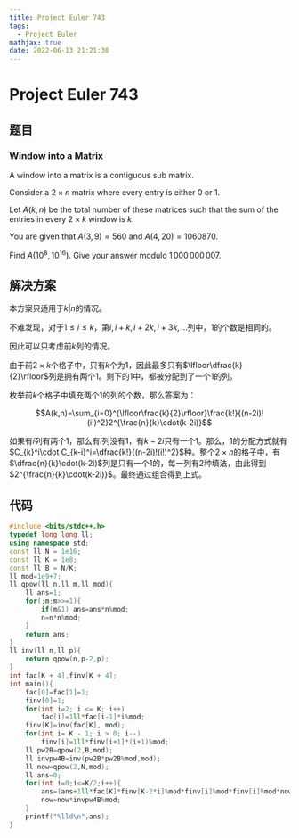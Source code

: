 ```yaml
---
title: Project Euler 743
tags:
  - Project Euler
mathjax: true
date: 2022-06-13 21:21:30
---
```


<escape><!-- more --></escape>

# Project Euler 743

## 题目

### Window into a Matrix

A window into a matrix is a contiguous sub matrix.

Consider a $2\times n$ matrix where every entry is either $0$ or $1$.

Let $A(k,n)$ be the total number of these matrices such that the sum of the entries in every $2\times k$ window is $k$.

You are given that $A(3,9) = 560$ and $A(4,20) = 1060870$.

Find $A(10^8,10^{16})$. Give your answer modulo $1\,000\,000\,007$.

## 解决方案

本方案只适用于$k|n$的情况。

不难发现，对于$1\le i\le k$，第$i,i+k,i+2k,i+3k,\dots$列中，$1$的个数是相同的。

因此可以只考虑前$k$列的情况。

由于前$2\times k$个格子中，只有$k$个为$1$，因此最多只有$\lfloor\dfrac{k}{2}\rfloor$列是拥有两个$1$。剩下的$1$中，都被分配到了一个$1$的列。

枚举前$k$个格子中填充两个$1$的列的个数，那么答案为：

$$A(k,n)=\sum_{i=0}^{\lfloor\frac{k}{2}\rfloor}\frac{k!}{(n-2i)!(i!)^2}2^{\frac{n}{k}\cdot(k-2i)}$$

如果有$i$列有两个$1$，那么有$i$列没有$1$，有$k-2i$只有一个$1$。那么，$1$的分配方式就有$C_{k}^i\cdot C_{k-i}^i=\dfrac{k!}{(n-2i)!(i!)^2}$种。整个$2\times n$的格子中，有$\dfrac{n}{k}\cdot(k-2i)$列是只有一个$1$的，每一列有$2$种填法，由此得到$2^{\frac{n}{k}\cdot(k-2i)}$。最终通过组合得到上式。

## 代码

```C++
#include <bits/stdc++.h>
typedef long long ll;
using namespace std;
const ll N = 1e16;
const ll K = 1e8;
const ll B = N/K;
ll mod=1e9+7;
ll qpow(ll n,ll m,ll mod){
    ll ans=1;
    for(;m;m>>=1){
        if(m&1) ans=ans*n%mod;
        n=n*n%mod;
    }
    return ans;
}
ll inv(ll n,ll p){
    return qpow(n,p-2,p);
}
int fac[K + 4],finv[K + 4];
int main(){
    fac[0]=fac[1]=1;
    finv[0]=1;
    for(int i=2; i <= K; i++)
        fac[i]=1ll*fac[i-1]*i%mod;
    finv[K]=inv(fac[K], mod);
    for(int i= K - 1; i > 0; i--)
        finv[i]=1ll*finv[i+1]*(i+1)%mod;
    ll pw2B=qpow(2,B,mod);
    ll invpw4B=inv(pw2B*pw2B%mod,mod);
    ll now=qpow(2,N,mod);
    ll ans=0;
    for(int i=0;i<=K/2;i++){
        ans=(ans+1ll*fac[K]*finv[K-2*i]%mod*finv[i]%mod*finv[i]%mod*now)%mod;
        now=now*invpw4B%mod;
    }
    printf("%lld\n",ans);
}

```
